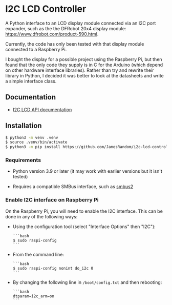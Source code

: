 # I2C LCD Controller

A Python interface to an LCD display module connected via an I2C port expander, such as the
the DFRobot 20x4 display module: https://www.dfrobot.com/product-590.html.

Currently, the code has only been tested with that display module connected to a
Raspberry Pi.

I bought the display for a possible project using the Raspberry Pi, but then
found that the only code they supply is in C for the Arduino (which depend on
other hardware interface libraries). Rather than try and rewrite their library
in Python, I decided it was better to look at the datasheets and write a simple
interface class.

## Documentation

* [I2C LCD API documentation](https://jamesrandom.github.io/i2c-lcd-controller/)

## Installation

```bash
$ python3 -m venv .venv
$ source .venv/bin/activate
$ python3 -m pip install https://github.com/JamesRandom/i2c-lcd-controller
```

### Requirements

* Python version 3.9 or later (it may work with earlier versions but it isn't tested)

* Requires a compatible SMBus interface, such as [smbus2](https://pypi.org/project/smbus2/)

### Enable I2C interface on Raspberry Pi

On the Raspberry Pi, you will need to enable the I2C interface. This can be done in any of the following ways:

*   Using the configuration tool (select "Interface Options" then "I2C"):

        ```bash
        $ sudo raspi-config
        ```

*   From the command line:

        ```bash
        $ sudo raspi-config nonint do_i2c 0
        ```

*   By changing the following line in `/boot/config.txt` and then rebooting:

        ```bash
        dtparam=i2c_arm=on
        ```
